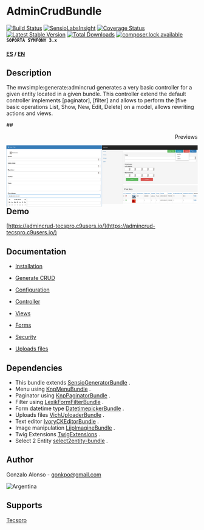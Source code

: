 AdminCrudBundle
===============
[![Build Status](https://api.travis-ci.org/MWSimple/AdminCrudBundle.svg?branch=version30)](https://travis-ci.org/MWSimple/AdminCrudBundle)
[![SensioLabsInsight](https://insight.sensiolabs.com/projects/4bd204f1-2be2-4022-8a2e-6b70c0065cba/mini.png)](https://insight.sensiolabs.com/projects/4bd204f1-2be2-4022-8a2e-6b70c0065cba)
[![Coverage Status](https://coveralls.io/repos/github/MWSimple/AdminCrudBundle/badge.svg?branch=version30)](https://coveralls.io/github/MWSimple/AdminCrudBundle?branch=version30)
[![Latest Stable Version](https://poser.pugx.org/mwsimple/admin-crud/version)](https://packagist.org/packages/mwsimple/admin-crud) [![Total Downloads](https://poser.pugx.org/mwsimple/admin-crud/downloads)](https://packagist.org/packages/mwsimple/admin-crud) [![composer.lock available](https://poser.pugx.org/mwsimple/admin-crud/composerlock)](https://packagist.org/packages/mwsimple/admin-crud)
<sup><kbd>**SOPORTA SYMFONY 3.x**</kbd></sup>

<b>[ES](https://github.com/MWSimple/AdminCrudBundle/blob/version30/README.md) / [EN](README_EN.md)</b>

Description
-----------

The mwsimple:generate:admincrud generates a very basic controller for a given entity located in a given bundle. This controller extend the default controller implements [paginator], [filter] and allows to perform the [five basic operations List, Show, New, Edit, Delete] on a model, allows rewriting actions and views.

##<p align="right">Previews</p>

<img src="https://raw.githubusercontent.com/MWSimple/AdminCrudBundle/version30/Resources/doc/preview_list.png" alt="Listar" width="50%" align="right" />
<img src="https://raw.githubusercontent.com/MWSimple/AdminCrudBundle/version30/Resources/doc/preview_new.png" alt="Crear" width="50%" align="right" />

Demo
----
[https://admincrud-tecspro.c9users.io/](https://admincrud-tecspro.c9users.io/)

Documentation
-------------

* [Installation](instalacion_en.md)

* [Generate CRUD](generacion_en.md)

* [Configuration](configuracion_en.md)

* [Controller](controlador_en.md)

* [Views](vistas_en.md)

* [Forms](forms_en.md)

* [Security](seguridad_en.md)

* [Uploads files](subirarchivos_en.md)

## Dependencies

- This bundle extends [SensioGeneratorBundle](https://github.com/sensio/SensioGeneratorBundle) .
- Menu using          [KnpMenuBundle](https://github.com/KnpLabs/KnpMenuBundle) .
- Paginator using     [KnpPaginatorBundle](https://github.com/KnpLabs/KnpPaginatorBundle) .
- Filter using        [LexikFormFilterBundle](https://github.com/lexik/LexikFormFilterBundle) .
- Form datetime type  [DatetimepickerBundle](https://github.com/lexik/LexikFormFilterBundle) .
- Uploads files       [VichUploaderBundle](https://github.com/dustin10/VichUploaderBundle) .
- Text editor         [IvoryCKEditorBundle](https://github.com/egeloen/IvoryCKEditorBundle) .
- Image manipulation  [LiipImagineBundle](https://github.com/liip/LiipImagineBundle) .
- Twig Extensions     [TwigExtensions](http://twig.sensiolabs.org/doc/extensions/intl.html) .
- Select 2 Entity     [select2entity-bundle](https://github.com/tetranz/select2entity-bundle) .

## Author
Gonzalo Alonso - gonkpo@gmail.com

![Argentina](http://www.messentools.com/images/emoticones/banderas/MessenTools.com-Flag-of-Argentina.png "Argentina")

## Supports
[Tecspro](http://www.tecspro.com.ar)
